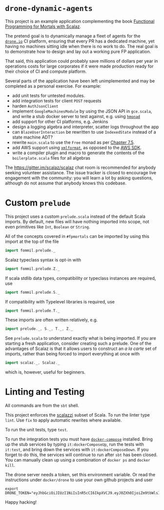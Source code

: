 # `drone-dynamic-agents`

This project is an example application complementing the book [Functional Programming for Mortals with Scalaz](https://leanpub.com/fpmortals).

The pretend goal is to dynamically manage a fleet of agents for the [`drone.io`](https://github.com/drone/drone) CI platform, ensuring that every PR has a dedicated  machine, yet having no machines sitting idle when there is no work to do. The real goal is to demonstrate how to design and lay out a working pure FP application.

That said, this application could probably save millions of dollars per year in operations costs for large corporates if it were made production ready for their choice of CI and compute platform.

Several parts of the application have been left unimplemented and may be completed as a personal exercise. For example:

- add unit tests for untested modules.
- add integration tests for client `POST` requests
- harden `AuthJsonClient`
- implement `GoogleMachinesModule` by using the JSON API in `gce.scala`, and write a stub docker server to test against, e.g. using [`hmonad`](https://github.com/cakesolutions/docker-images-public/tree/master/hmonad)
- add support for other CI platforms, e.g. Jenkins
- design a logging algebra and interpreter, scatter logs throughout the app
- can `BlazeUserInteraction` be rewritten to use `IndexedState` instead of a state machine ADT?
- rewrite `main.scala` to use the `Free` monad as per [Chapter 7.5](https://leanpub.com/fpmortals/read#leanpub-auto-a-free-lunch).
- add AWS support using [`xmlformat`](https://gitlab.com/fommil/scalaz-deriving/tree/master/examples/xmlformat), as opposed to the [AWS SDK](https://aws.amazon.com/developers/getting-started/java/).
- write a compiler plugin and macro to generate the contents of the `boilerplate.scala` files for all algebras

The https://gitter.im/scalaz/scalaz chat room is recommended for anybody seeking volunteer assistance. The issue tracker is closed to encourage live engagement with the community: you will learn a lot by asking questions, although do not assume that anybody knows this codebase.

# Custom `prelude`

This project uses a custom `prelude.scala` instead of the default Scala imports. By default, new files will have nothing imported into scope, not even primitives like `Int`, `Boolean` or `String`.

All of the concepts covered in `#fpmortals` can be imported by using this import at the top of the file

```scala
import fommil.prelude._
```

Scalaz typeclass syntax is opt-in with

```scala
import fommil.prelude.Z._
```

If scala stdlib data types, compatibility or typeclass instances are required, use

```scala
import fommil.prelude.S._
```

If compatibility with Typelevel libraries is required, use

```scala
import fommil.prelude.T._
```

These imports are often written relatively, e.g.

```scala
import prelude._, S._, T._, Z._
```

See `prelude.scala` to understand exactly what is being imported. If you are starting a fresh application, consider creating such a prelude. One of the advantages of Scalaz is that it allows users to construct an *a la carte* set of imports, rather than being forced to import everything at once with

```scala
import scalaz._, Scalaz._
```

which is, however, useful for beginners.

# Linting and Testing

All commands are from the `sbt` shell.

This project enforces the [scalazzi](https://github.com/scalaz/scalazzi) subset of Scala. To run the linter type `lint`. Use `fix` to apply automatic rewrites where available.

To run the unit tests, type `test`.

To run the integration tests you must have [`docker-compose`](https://github.com/docker/compose) installed. Bring up the stub services by typing `it:dockerComposeUp`, run the tests with `it:test`, and bring down the services with `it:dockerComposeDown`. If you forget to do this, the services will continue to run after `sbt` has been closed. You can manually clean up using a combination of `docker ps` and `docker kill`.

The drone server needs a token, set this environment variable. Or read the instructions under `docker/drone` to use your own github projects and user

```
export DRONE_TOKEN="eyJhbGciOiJIUzI1NiIsInR5cCI6IkpXVCJ9.eyJ0ZXh0IjoiZm9tbWlsIiwidHlwZSI6InVzZXIifQ.vbVQNiFX2z9gLlUxG3sbbRA00DAjjZ9qQEjE_gILShE"
```

Happy hacking!
